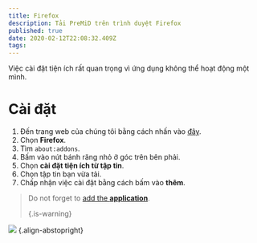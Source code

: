 ```yaml
---
title: Firefox
description: Tải PreMiD trên trình duyệt Firefox
published: true
date: 2020-02-12T22:08:32.409Z
tags:
---
```


Việc cài đặt tiện ích rất quan trọng vì ứng dụng không thể hoạt động một mình.

# Cài đặt
1. Đến trang web của chúng tôi bằng cách nhấn vào [đây](https://premid.app/downloads).
2. Chọn **Firefox**.
3. Tìm `about:addons`.
4. Bấm vào nút bánh răng nhỏ ở góc trên bên phải.
5. Chọn **cài đặt tiện ích từ tập tin**.
6. Chọn tập tin bạn vừa tải.
7. Chấp nhận việc cài đặt bằng cách bấm vào **thêm**.

> Do not forget to [add the **application**](/install). 
> 
> {.is-warning}

![](https://img.icons8.com/color/2x/firefox.png) {.align-abstopright}